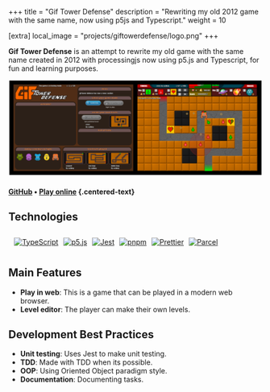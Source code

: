+++
title = "Gif Tower Defense"
description = "Rewriting my old 2012 game with the same name, now using p5js and Typescript."
weight = 10

[extra]
local_image = "projects/giftowerdefense/logo.png"
+++

**Gif Tower Defense** is an attempt to rewrite my old game with the same name created in 2012 with processingjs now using p5.js and Typescript, for fun and learning purposes.

![Gif Tower Defense screenshots](./screenshots.png)

#### [GitHub](https://github.com/darellanodev/gif-tower-defense) • [Play online](../../playablegames/giftowerdefense/index.html) {.centered-text}

## Technologies

<div style="display: flex; flex-wrap: wrap; gap: 10px; padding: .8em">
    <a href="https://www.typescriptlang.org">
        <img src="https://img.shields.io/badge/typescript-%23007ACC.svg?style=flat&logo=typescript&logoColor=white" alt="TypeScript">
    </a>
    <a href="https://p5js.org">
        <img src="https://img.shields.io/badge/p5.js-ED225D?style=flat&logo=p5dotjs&logoColor=white" alt="p5.js">
    </a>
    <a href="https://jestjs.io">
        <img src="https://img.shields.io/badge/Jest-C21325?style=flat&logo=jest&logoColor=white" alt="Jest">
    </a>
    <a href="https://pnpm.io">
        <img src="https://img.shields.io/badge/pnpm-%234a4a4a.svg?style=flat&logo=pnpm&logoColor=f69220" alt="pnpm">
    </a>
    <a href="https://prettier.io">
        <img src="https://img.shields.io/badge/Prettier-F7B93E?style=flat&logo=prettier&logoColor=black" alt="Prettier">
    </a>
    <a href="https://parceljs.org/">
        <img src="https://img.shields.io/badge/Parcel-21374B?style=flat&logo=parcel&logoColor=white" alt="Parcel">
    </a>
</div>

## Main Features

- **Play in web**: This is a game that can be played in a modern web browser.
- **Level editor**: The player can make their own levels.

## Development Best Practices

- **Unit testing**: Uses Jest to make unit testing.
- **TDD**: Made with TDD when its possible.
- **OOP**: Using Oriented Object paradigm style.
- **Documentation**: Documenting tasks.
